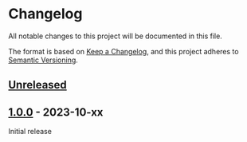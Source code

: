 # Changelog
All notable changes to this project will be documented in this file.

The format is based on [Keep a Changelog](https://keepachangelog.com/en/1.0.0/),
and this project adheres to [Semantic Versioning](https://semver.org/spec/v2.0.0.html).

## [Unreleased]

## [1.0.0] - 2023-10-xx

Initial release


[Unreleased]: https://github.com/brotkrueml/typo3-info-hide-default-lang/compare/v1.0.0...HEAD
[1.0.0]: https://github.com/brotkrueml/typo3-info-hide-default-lang/releases/tag/v1.0.0
